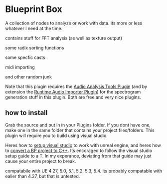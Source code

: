 # Blueprint Box
A collection of nodes to analyze or work with data. its more or less whatever I need at the time.
 
contains stuff for FFT analysis (as well as texture output)

some radix sorting functions

some specfic casts

midi importing

and other random junk

Note that this plugin requires the [Audio Analysis Tools Plugin](https://github.com/gtreshchev/AudioAnalysisTools) (and by extension the [Runtime Audio Importer Plugin](https://github.com/gtreshchev/RuntimeAudioImporter)) for the spectrogram generation stuff in this plugin. Both are free and very nice plugins.

## how to install
Grab the source and put in in your Plugins folder. If you dont have one, make one in the same folder that contains your project files/folders. This plugin will require you to build using visual studio.

Heres how to [setup visual studio](https://dev.epicgames.com/documentation/en-us/unreal-engine/setting-up-visual-studio-development-environment-for-cplusplus-projects-in-unreal-engine) to work with unreal engine, and heres how to [convert a BP project to C++](https://forums.unrealengine.com/t/how-can-i-convert-a-blueprint-project-to-c-project-in-ue5/526755). Its encoraged to follow the visual studio setup guide to a T. In my experance, deviating from that guide may just cause your entire project to break.

compatabile with UE 4.27, 5.0, 5.1, 5.2, 5.3, 5.4. its probably compatable with ealier than 4.27, but that is untested.
